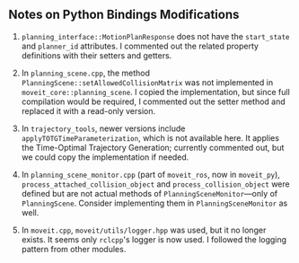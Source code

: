 ## Notes on Python Bindings Modifications

1. `planning_interface::MotionPlanResponse` does not have the `start_state` and `planner_id` attributes. I commented out the related property definitions with their setters and getters.

2. In `planning_scene.cpp`, the method `PlanningScene::setAllowedCollisionMatrix` was not implemented in `moveit_core::planning_scene`. I copied the implementation, but since full compilation would be required, I commented out the setter method and replaced it with a read-only version.

3. In `trajectory_tools`, newer versions include `applyTOTGTimeParameterization`, which is not available here. It applies the Time-Optimal Trajectory Generation; currently commented out, but we could copy the implementation if needed.

4. In `planning_scene_monitor.cpp` (part of `moveit_ros`, now in `moveit_py`), `process_attached_collision_object` and `process_collision_object` were defined but are not actual methods of `PlanningSceneMonitor`—only of `PlanningScene`. Consider implementing them in `PlanningSceneMonitor` as well.

5. In `moveit.cpp`, `moveit/utils/logger.hpp` was used, but it no longer exists. It seems only `rclcpp`'s logger is now used. I followed the logging pattern from other modules.
